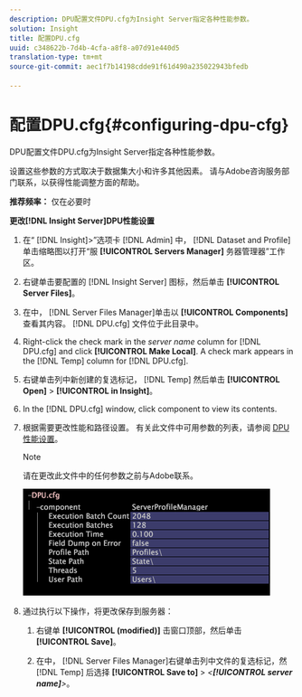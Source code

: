 ```yaml
---
description: DPU配置文件DPU.cfg为Insight Server指定各种性能参数。
solution: Insight
title: 配置DPU.cfg
uuid: c348622b-7d4b-4cfa-a8f8-a07d91e440d5
translation-type: tm+mt
source-git-commit: aec1f7b14198cdde91f61d490a235022943bfedb

---
```



# 配置DPU.cfg{#configuring-dpu-cfg}

DPU配置文件DPU.cfg为Insight Server指定各种性能参数。

设置这些参数的方式取决于数据集大小和许多其他因素。 请与Adobe咨询服务部门联系，以获得性能调整方面的帮助。

**推荐频率：** 仅在必要时

**更改[!DNL Insight Server]DPU性能设置**

1. 在“ [!DNL Insight]>”选项卡 [!DNL Admin] 中， [!DNL Dataset and Profile] 单击缩略图以打开“服 **[!UICONTROL Servers Manager]** 务器管理器”工作区。
1. 右键单击要配置的 [!DNL Insight Server] 图标，然后单击 **[!UICONTROL Server Files]**。
1. 在中， [!DNL Server Files Manager]单击以 **[!UICONTROL Components]** 查看其内容。 [!DNL DPU.cfg] 文件位于此目录中。
1. Right-click the check mark in the *server name* column for [!DNL DPU.cfg] and click **[!UICONTROL Make Local]**. A check mark appears in the [!DNL Temp] column for [!DNL DPU.cfg].
1. 右键单击列中新创建的复选标记， [!DNL Temp] 然后单击 **[!UICONTROL Open]** > **[!UICONTROL in Insight]**。
1. In the [!DNL DPU.cfg] window, click component to view its contents.
1. 根据需要更改性能和路径设置。 有关此文件中可用参数的列表，请参阅 [DPU性能设置](../../../home/c-inst-svr/c-cfg-stgs-ref/c-dpu-perf-stgs.md#concept-477c4c526de44bda84176e62266c3df1)。

   >[!NOTE]
   >
   >请在更改此文件中的任何参数之前与Adobe联系。

   ![](assets/cfg_DPU_egvalues.png)

1. 通过执行以下操作，将更改保存到服务器：

   1. 右键单 **[!UICONTROL (modified)]** 击窗口顶部，然后单击 **[!UICONTROL Save]**。

   1. 在中， [!DNL Server Files Manager]右键单击列中文件的复选标记，然 [!DNL Temp] 后选择 **[!UICONTROL Save to]** > *&lt;**[!UICONTROL server name]**>*。

